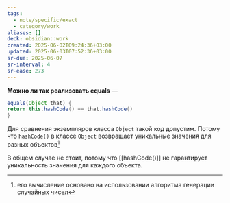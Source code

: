 ```yaml
---
tags:
  - note/specific/exact
  - category/work
aliases: []
deck: obsidian::work
created: 2025-06-02T09:24:36+03:00
updated: 2025-06-03T07:52:36+03:00
sr-due: 2025-06-07
sr-interval: 4
sr-ease: 273
---
```


**Можно ли так реализовать equals**
—
```java
equals(Object that) {
return this.hashCode() == that.hashCode()
}
```

Для сравнения экземпляров класса `Object` такой код допустим. Потому что `hashCode()` в классе `Object` возвращает уникальные значения для разных объектов[^1]

В общем случае не стоит, потому что [[hashCode()]] не гарантирует уникальность значения для каждого объекта.

[^1]: его вычисление основано на использовании алгоритма генерации случайных чисел

